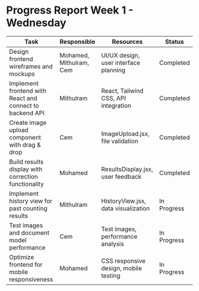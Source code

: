 # Progress Report Week 1 - Wednesday

| **Task** | **Responsible** | **Resources** | **Status** |
| -------- | --------------- | ------------- | ---------- |
| Design frontend wireframes and mockups | Mohamed, Mithulram, Cem | UI/UX design, user interface planning | Completed |
| Implement frontend with React and connect to backend API | Mithulram | React, Tailwind CSS, API integration | Completed |
| Create image upload component with drag & drop | Cem | ImageUpload.jsx, file validation | Completed |
| Build results display with correction functionality | Mohamed | ResultsDisplay.jsx, user feedback | Completed |
| Implement history view for past counting results | Mithulram | HistoryView.jsx, data visualization | In Progress |
| Test images and document model performance | Cem | Test images, performance analysis | In Progress |
| Optimize frontend for mobile responsiveness | Mohamed | CSS responsive design, mobile testing | In Progress |